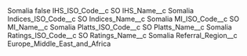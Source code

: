 <?xml version="1.0" encoding="UTF-8"?>
<CustomMetadata xmlns="http://soap.sforce.com/2006/04/metadata" xmlns:xsi="http://www.w3.org/2001/XMLSchema-instance" xmlns:xsd="http://www.w3.org/2001/XMLSchema">
    <label>Somalia</label>
    <protected>false</protected>
    <values>
        <field>IHS_ISO_Code__c</field>
        <value xsi:type="xsd:string">SO</value>
    </values>
    <values>
        <field>IHS_Name__c</field>
        <value xsi:type="xsd:string">Somalia</value>
    </values>
    <values>
        <field>Indices_ISO_Code__c</field>
        <value xsi:type="xsd:string">SO</value>
    </values>
    <values>
        <field>Indices_Name__c</field>
        <value xsi:type="xsd:string">Somalia</value>
    </values>
    <values>
        <field>MI_ISO_Code__c</field>
        <value xsi:type="xsd:string">SO</value>
    </values>
    <values>
        <field>MI_Name__c</field>
        <value xsi:type="xsd:string">Somalia</value>
    </values>
    <values>
        <field>Platts_ISO_Code__c</field>
        <value xsi:type="xsd:string">SO</value>
    </values>
    <values>
        <field>Platts_Name__c</field>
        <value xsi:type="xsd:string">Somalia</value>
    </values>
    <values>
        <field>Ratings_ISO_Code__c</field>
        <value xsi:type="xsd:string">SO</value>
    </values>
    <values>
        <field>Ratings_Name__c</field>
        <value xsi:type="xsd:string">Somalia</value>
    </values>
    <values>
        <field>Referral_Region__c</field>
        <value xsi:type="xsd:string">Europe_Middle_East_and_Africa</value>
    </values>
</CustomMetadata>
